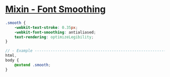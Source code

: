 # [Mixin - Font Smoothing](https://medium.com/@MateMarschalko/improving-font-rendering-with-css-3383fc358cbc)

```scss
.smooth {
    -webkit-text-stroke: 0.35px;
    -webkit-font-smoothing: antialiased;
    text-rendering: optimizeLegibility;
}

// - Example ---------------------------------------------------------------------------------------
html,
body {
    @extend .smooth;
}
```
